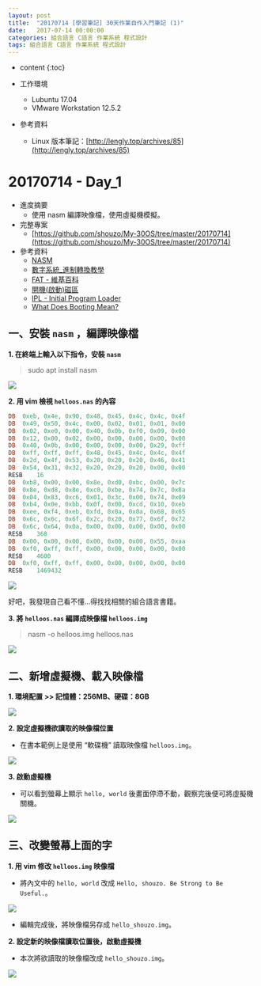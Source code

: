 ```yaml
---
layout: post
title:  "20170714 [學習筆記] 30天作業自作入門筆記 (1)"
date:   2017-07-14 00:00:00
categories: 組合語言 C語言 作業系統 程式設計
tags: 組合語言 C語言 作業系統 程式設計
---
```



* content
{:toc}


* 工作環境
    * Lubuntu 17.04
    * VMware Workstation 12.5.2
* 參考資料
    * Linux 版本筆記：[http://lengly.top/archives/85](http://lengly.top/archives/85)


# 20170714 - Day_1
* 進度摘要
    * 使用 nasm 編譯映像檔，使用虛擬機模擬。
* 完整專案
    * [https://github.com/shouzo/My-30OS/tree/master/20170714](https://github.com/shouzo/My-30OS/tree/master/20170714)
* 參考資料
    * [NASM](http://www.nasm.us/)
    * [數字系統_進制轉換教學](http://www.smalljacky.com/introduction-to-computer/carry-digital-system-conversion/)
    * [FAT - 維基百科](https://zh.wikipedia.org/wiki/FAT)
    * [開機(啟動)磁區](https://zh.wikipedia.org/wiki/%E5%BC%95%E5%AF%BC%E6%89%87%E5%8C%BA)
    * [IPL - Initial Program Loader](http://flyeast-personal-area.blogspot.tw/2010/08/ipl-initial-program-loader.html)
    * [What Does Booting Mean?](https://www.lifewire.com/what-does-booting-mean-2625799)


## 一、安裝 `nasm` ，編譯映像檔
**1. 在終端上輸入以下指令，安裝 `nasm`**
> sudo apt install nasm

![](https://i.imgur.com/lqQOAyY.png)


**2. 用 vim 檢視 `helloos.nas` 的內容**
```asm
DB	0xeb, 0x4e, 0x90, 0x48, 0x45, 0x4c, 0x4c, 0x4f
DB	0x49, 0x50, 0x4c, 0x00, 0x02, 0x01, 0x01, 0x00
DB	0x02, 0xe0, 0x00, 0x40, 0x0b, 0xf0, 0x09, 0x00
DB	0x12, 0x00, 0x02, 0x00, 0x00, 0x00, 0x00, 0x00
DB	0x40, 0x0b, 0x00, 0x00, 0x00, 0x00, 0x29, 0xff
DB	0xff, 0xff, 0xff, 0x48, 0x45, 0x4c, 0x4c, 0x4f
DB	0x2d, 0x4f, 0x53, 0x20, 0x20, 0x20, 0x46, 0x41
DB	0x54, 0x31, 0x32, 0x20, 0x20, 0x20, 0x00, 0x00
RESB	16
DB	0xb8, 0x00, 0x00, 0x8e, 0xd0, 0xbc, 0x00, 0x7c
DB	0x8e, 0xd8, 0x8e, 0xc0, 0xbe, 0x74, 0x7c, 0x8a
DB	0x04, 0x83, 0xc6, 0x01, 0x3c, 0x00, 0x74, 0x09
DB	0xb4, 0x0e, 0xbb, 0x0f, 0x00, 0xcd, 0x10, 0xeb
DB	0xee, 0xf4, 0xeb, 0xfd, 0x0a, 0x0a, 0x68, 0x65
DB	0x6c, 0x6c, 0x6f, 0x2c, 0x20, 0x77, 0x6f, 0x72
DB	0x6c, 0x64, 0x0a, 0x00, 0x00, 0x00, 0x00, 0x00
RESB	368
DB	0x00, 0x00, 0x00, 0x00, 0x00, 0x00, 0x55, 0xaa
DB	0xf0, 0xff, 0xff, 0x00, 0x00, 0x00, 0x00, 0x00
RESB	4600
DB	0xf0, 0xff, 0xff, 0x00, 0x00, 0x00, 0x00, 0x00
RESB	1469432
```
![](https://i.imgur.com/lTRNdvC.png)

好吧，我發現自己看不懂...得找找相關的組合語言書籍。


**3. 將 `helloos.nas` 編譯成映像檔 `helloos.img`**
> nasm -o helloos.img helloos.nas

![](https://i.imgur.com/mof2KcD.png)


## 二、新增虛擬機、載入映像檔
**1. 環境配置 >> 記憶體：256MB、硬碟：8GB**

![](https://i.imgur.com/l0LDEAg.png)

**2. 設定虛擬機欲讀取的映像檔位置**
* 在書本範例上是使用 “軟碟機” 讀取映像檔 `helloos.img`。

![](https://i.imgur.com/Ng6nstQ.png)

**3. 啟動虛擬機**
* 可以看到螢幕上顯示 `hello, world` 後畫面停滯不動，觀察完後便可將虛擬機關機。

![](https://i.imgur.com/I3ap9DE.png)


## 三、改變螢幕上面的字
**1. 用 vim 修改 `helloos.img` 映像檔**
* 將內文中的 `hello, world` 改成 `Hello, shouzo. Be Strong to Be Useful.`。

![](https://i.imgur.com/qv125bc.png)

* 編輯完成後，將映像檔另存成 `hello_shouzo.img`。

**2. 設定新的映像檔讀取位置後，啟動虛擬機**
* 本次將欲讀取的映像檔改成 `hello_shouzo.img`。

![](https://i.imgur.com/avcdhdB.png)

